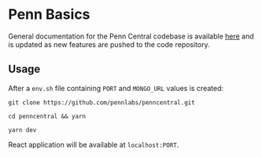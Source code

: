 # Penn Basics

General documentation for the Penn Central codebase is available [here](https://www.notion.so/Penn-Central-Documentation-d0096d11e9694ea991093937590e7139) and is updated as new features are pushed to the code repository.

## Usage 

After a `env.sh` file containing `PORT` and `MONGO_URL` values is created:

`git clone https://github.com/pennlabs/penncentral.git`

`cd penncentral && yarn`

`yarn dev`

React application will be available at  `localhost:PORT`.
